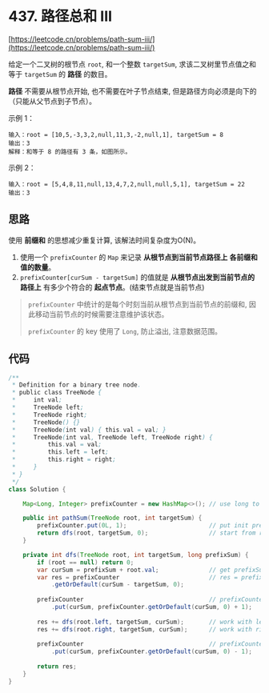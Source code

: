 # 437. 路径总和 III

[https://leetcode.cn/problems/path-sum-iii/](https://leetcode.cn/problems/path-sum-iii/)

给定一个二叉树的根节点 `root`, 和一个整数 `targetSum`, 求该二叉树里节点值之和等于 `targetSum` 的 **路径** 的数目。

**路径** 不需要从根节点开始, 也不需要在叶子节点结束, 但是路径方向必须是向下的（只能从父节点到子节点）。

示例 1：

```text
输入：root = [10,5,-3,3,2,null,11,3,-2,null,1], targetSum = 8
输出：3
解释：和等于 8 的路径有 3 条，如图所示。
```

示例 2：

```text
输入：root = [5,4,8,11,null,13,4,7,2,null,null,5,1], targetSum = 22
输出：3
```

## 思路

使用 **前缀和** 的思想减少重复计算, 该解法时间复杂度为O(N)。

1. 使用一个 `prefixCounter` 的 `Map` 来记录 **从根节点到当前节点路径上** **各前缀和值的数量**。
2. `prefixCounter[curSum - targetSum]` 的值就是 **从根节点出发到当前节点的路径上** 有多少个符合的 **起点节点**。(结束节点就是当前节点)

> `prefixCounter` 中统计的是每个时刻当前从根节点到当前节点的前缀和, 因此移动当前节点的时候需要注意维护该状态。
>
> `prefixCounter` 的 key 使用了 `Long`, 防止溢出, 注意数据范围。

## 代码

```java
/**
 * Definition for a binary tree node.
 * public class TreeNode {
 *     int val;
 *     TreeNode left;
 *     TreeNode right;
 *     TreeNode() {}
 *     TreeNode(int val) { this.val = val; }
 *     TreeNode(int val, TreeNode left, TreeNode right) {
 *         this.val = val;
 *         this.left = left;
 *         this.right = right;
 *     }
 * }
 */
class Solution {

    Map<Long, Integer> prefixCounter = new HashMap<>(); // use long to avoid overflow

    public int pathSum(TreeNode root, int targetSum) {
        prefixCounter.put(0L, 1);                       // put init prefixSum for 0L                      
        return dfs(root, targetSum, 0);                 // start from root
    }

    private int dfs(TreeNode root, int targetSum, long prefixSum) {
        if (root == null) return 0;
        var curSum = prefixSum + root.val;              // get prefixSum to current Node (included)
        var res = prefixCounter                         // res = prefixCounter[curSum - targetSum]
            .getOrDefault(curSum - targetSum, 0);       
        
        prefixCounter                                   // prefixCounter[curSum]++
            .put(curSum, prefixCounter.getOrDefault(curSum, 0) + 1);
        
        res += dfs(root.left, targetSum, curSum);       // work with left child
        res += dfs(root.right, targetSum, curSum);      // work with right child
        
        prefixCounter                                   // prefixCounter[curSum]--
            .put(curSum, prefixCounter.getOrDefault(curSum, 0) - 1);
        
        return res;
    }
}
```
